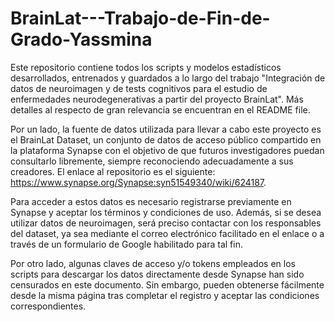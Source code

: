 # BrainLat---Trabajo-de-Fin-de-Grado-Yassmina
Este repositorio contiene todos los scripts y modelos estadísticos desarrollados, entrenados y guardados a lo largo del trabajo "Integración de datos de neuroimagen y de tests cognitivos para el estudio de enfermedades neurodegenerativas a partir del proyecto BrainLat". Más detalles al respecto de gran relevancia se encuentran en el README file.

Por un lado, la fuente de datos utilizada para llevar a cabo este proyecto es el BrainLat Dataset, un conjunto de datos de acceso público compartido en la plataforma Synapse con el objetivo de que futuros investigadores puedan consultarlo libremente, siempre reconociendo adecuadamente a sus creadores. El enlace al repositorio es el siguiente:
https://www.synapse.org/Synapse:syn51549340/wiki/624187.

Para acceder a estos datos es necesario registrarse previamente en Synapse y aceptar los términos y condiciones de uso. Además, si se desea utilizar datos de neuroimagen, será preciso contactar con los responsables del dataset, ya sea mediante el correo electrónico facilitado en el enlace o a través de un formulario de Google habilitado para tal fin.

Por otro lado, algunas claves de acceso y/o tokens empleados en los scripts para descargar los datos directamente desde Synapse han sido censurados en este documento. Sin embargo, pueden obtenerse fácilmente desde la misma página tras completar el registro y aceptar las condiciones correspondientes.
